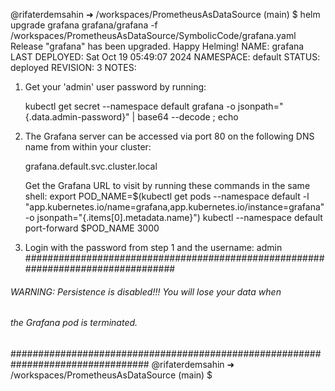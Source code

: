 @rifaterdemsahin ➜ /workspaces/PrometheusAsDataSource (main) $ helm upgrade grafana grafana/grafana -f /workspaces/PrometheusAsDataSource/SymbolicCode/grafana.yaml
Release "grafana" has been upgraded. Happy Helming!
NAME: grafana
LAST DEPLOYED: Sat Oct 19 05:49:07 2024
NAMESPACE: default
STATUS: deployed
REVISION: 3
NOTES:
1. Get your 'admin' user password by running:

   kubectl get secret --namespace default grafana -o jsonpath="{.data.admin-password}" | base64 --decode ; echo


2. The Grafana server can be accessed via port 80 on the following DNS name from within your cluster:

   grafana.default.svc.cluster.local

   Get the Grafana URL to visit by running these commands in the same shell:
     export POD_NAME=$(kubectl get pods --namespace default -l "app.kubernetes.io/name=grafana,app.kubernetes.io/instance=grafana" -o jsonpath="{.items[0].metadata.name}")
     kubectl --namespace default port-forward $POD_NAME 3000

3. Login with the password from step 1 and the username: admin
#################################################################################
######   WARNING: Persistence is disabled!!! You will lose your data when   #####
######            the Grafana pod is terminated.                            #####
#################################################################################
@rifaterdemsahin ➜ /workspaces/PrometheusAsDataSource (main) $ 